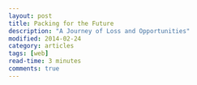 ```yaml
---
layout: post
title: Packing for the Future
description: "A Journey of Loss and Opportunities"
modified: 2014-02-24
category: articles
tags: [web]
read-time: 3 minutes
comments: true  
---
```


<script async src="https://static.medium.com/embed.js"></script><a class="m-story" data-collapsed="true" href="https://medium.com/p/f6e6af7e67a8"></a>
